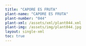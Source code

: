 ```yaml
---
title: "CAPORE ES FRUTA"
plant-name: "CAPORE ES FRUTA"
plant-number: "044"
plant-xml: /assets/xml/plant044.xml
plant-img: /assets/img/plant044.jpg
layout: single-xml
toc: true
---
```

